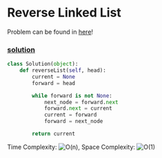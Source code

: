 # Reverse Linked List

Problem can be found in [here](https://leetcode.com/problems/reverse-linked-list/)!

### [solution](/LinkedList/206-ReverseLinkedList/)

```python
class Solution(object):
    def reverseList(self, head):
        current = None
        forward = head

        while forward is not None:
            next_node = forward.next
            forward.next = current
            current = forward
            forward = next_node

        return current
```

Time Complexity: ![O(n)](<https://latex.codecogs.com/svg.image?\inline&space;O(n)>), Space Complexity: ![O(1)](<https://latex.codecogs.com/svg.image?\inline&space;O(1)>)